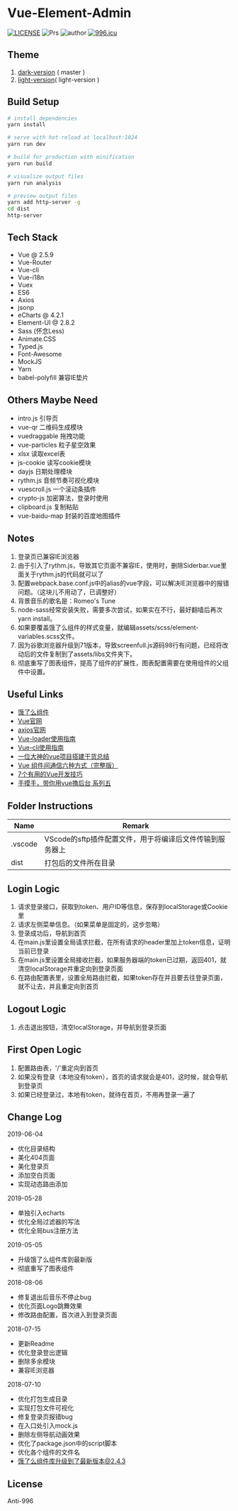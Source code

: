 # Vue-Element-Admin
[![LICENSE](https://img.shields.io/badge/license-Anti%20996-blue.svg)](https://github.com/996icu/996.ICU/blob/master/LICENSE)
![Prs](https://img.shields.io/badge/Prs-welcome-brightgreen.svg)
![author](https://img.shields.io/badge/author-jasonbai-orange.svg)
[![996.icu](https://img.shields.io/badge/link-996.icu-red.svg)](https://996.icu)

## Theme
1. [dark-version](http://lubanseven.gitee.io/dark-version/#/signin) ( master )
2. [light-version](http://lubanseven.gitee.io/show/#/signin)( light-version )

## Build Setup

``` bash
# install dependencies
yarn install

# serve with hot reload at localhost:1024
yarn run dev

# build for production with minification
yarn run build

# visualize output files
yarn run analysis

# preview output files
yarn add http-server -g
cd dist
http-server
```

## Tech Stack
* Vue @ 2.5.9
* Vue-Router
* Vue-cli
* Vue-i18n
* Vuex
* ES6
* Axios
* jsonp
* eCharts @ 4.2.1
* Element-UI @ 2.8.2
* Sass (怀念Less)
* Animate.CSS
* Typed.js
* Font-Awesome
* MockJS
* Yarn
* babel-polyfill 兼容IE垫片

## Others Maybe Need
* intro.js 引导页
* vue-qr  二维码生成模块
* vuedraggable  拖拽功能
* vue-particles  粒子星空效果
* xlsx  读取excel表
* js-cookie 读写cookie模块
* dayjs 日期处理模块
* rythm.js 音频节奏可视化模块
* vuescroll.js 一个滚动条插件
* crypto-js 加密算法，登录时使用
* clipboard.js 复制粘贴
* vue-baidu-map 封装的百度地图插件

## Notes
1. 登录页已兼容IE浏览器
2. 由于引入了rythm.js，导致其它页面不兼容IE，使用时，删除Siderbar.vue里面关于rythm.js的代码就可以了
3. 配置webpack.base.conf.js中的alias的vue字段，可以解决IE浏览器中的报错问题。（这块儿不用动了，已调整好）
4. 背景音乐的歌名是：Romeo's Tune
5. node-sass经常安装失败，需要多次尝试，如果实在不行，最好翻墙后再次 yarn install。
6. 如果要覆盖饿了么组件的样式变量，就编辑assets/scss/element-variables.scss文件。
7. 因为谷歌浏览器升级到71版本，导致screenfull.js源码98行有问题，已经将改动后的文件复制到了assets/libs文件夹下。
8. 彻底重写了图表组件，提高了组件的扩展性，图表配置需要在使用组件的父组件中设置。

## Useful Links
* [饿了么组件](http://element.eleme.io/#/zh-CN/component/installation)
* [Vue官网](https://cn.vuejs.org/v2/guide/)
* [axios官网](https://github.com/mzabriskie/axios)
* [Vue-loader使用指南](http://vue-loader.vuejs.org/en/)
* [Vue-cli使用指南](http://vuejs-templates.github.io/webpack/)
* [一位大神的vue项目搭建干货总结](https://linjinze999.github.io/vue-llplatform/)
* [Vue 组件间通信六种方式（完整版）](https://juejin.im/post/5cde0b43f265da03867e78d3)
* [7个有用的Vue开发技巧](https://juejin.im/post/5ce3b519f265da1bb31c0d5f)
* [手摸手，带你用vue撸后台 系列五](https://juejin.im/post/5c92ff94f265da6128275a85)

## Folder Instructions
| Name | Remark |
| - | - |
| .vscode | VScode的sftp插件配置文件，用于将编译后文件传输到服务器上 |
| dist | 打包后的文件所在目录 |

## Login Logic
1. 请求登录接口，获取到token、用户ID等信息，保存到localStorage或Cookie里
2. 请求左侧菜单信息。（如果菜单是固定的，这步忽略）
3. 登录成功后，导航到首页
4. 在main.js里设置全局请求拦截，在所有请求的header里加上token信息，证明当前已登录
5. 在main.js里设置全局接收拦截，如果服务器端的token已过期，返回401，就清空localStorage并重定向到登录页面
6. 在路由配置表里，设置全局路由拦截，如果token存在并且要去往登录页面，就不让去，并且重定向到首页

## Logout Logic
1. 点击退出按钮，清空localStorage，并导航到登录页面

## First Open Logic
1. 配置路由表，'/'重定向到首页
2. 如果没有登录（本地没有token），首页的请求就会是401，这时候，就会导航到登录页
3. 如果已经登录过，本地有token，就待在首页，不用再登录一遍了

## Change Log
2019-06-04
* 优化目录结构
* 美化404页面
* 美化登录页
* 添加空白页面
* 实现动态路由添加

2019-05-28
* 单独引入echarts
* 优化全局过滤器的写法
* 优化全局bus注册方法

2019-05-05
* 升级饿了么组件库到最新版
* 彻底重写了图表组件

2018-08-06
* 修复退出后音乐不停止bug
* 优化页面Logo跳舞效果
* 修改路由配置，首次进入到登录页面

2018-07-15
* 更新Readme
* 优化登录登出逻辑
* 删除多余模块
* 兼容IE浏览器

2018-07-10
* 优化打包生成目录
* 实现打包文件可视化
* 修复登录页报错bug
* 在入口处引入mock.js
* 删除左侧导航动画效果
* 优化了package.json中的script脚本
* 优化各个组件的文件名
* 饿了么组件库升级到了最新版本@2.4.3

## License
Anti-996
